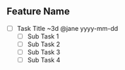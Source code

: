 ## Feature Name
- [ ] Task Title ~3d @jane yyyy-mm-dd
    - [ ] Sub Task 1
    - [ ] Sub Task 2
    - [ ] Sub Task 3
    - [ ] Sub Task 4
